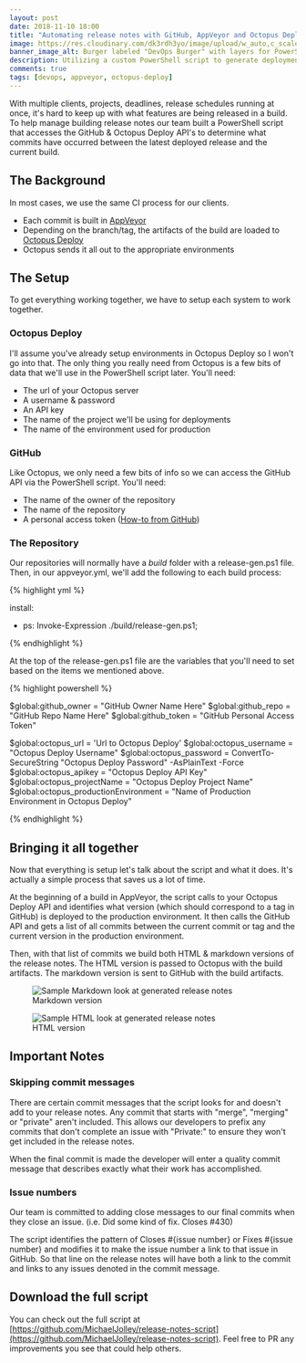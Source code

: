 ```yaml
---
layout: post
date: 2018-11-10 18:00
title: "Automating release notes with GitHub, AppVeyor and Octopus Deploy"
image: https://res.cloudinary.com/dk3rdh3yo/image/upload/w_auto,c_scale/48307028-d709a500-e509-11e8-9bd6-b7cd12cbce90_qlqkfx.jpg
banner_image_alt: Burger labeled "DevOps Burger" with layers for PowerShell, AppVeyor, Octopus Deploy and GitHub.
description: Utilizing a custom PowerShell script to generate deployment release notes with GitHub, AppVeyor & Octopus Deploy
comments: true
tags: [devops, appveyor, octopus-deploy]
---
```


With multiple clients, projects, deadlines, release schedules running at once, it's hard to keep up with what features are being released in a build.  To help manage building release notes our team built a PowerShell script that accesses the GitHub &amp; Octopus Deploy API's to determine what commits have occurred between the latest deployed release and the current build.

<!--more-->

## The Background

In most cases, we use the same CI process for our clients.

- Each commit is built in [AppVeyor](https://www.appveyor.com)
- Depending on the branch/tag, the artifacts of the build are loaded to [Octopus Deploy](https://octopus.com/)
- Octopus sends it all out to the appropriate environments

## The Setup

To get everything working together, we have to setup each system to work together.

### Octopus Deploy

I'll assume you've already setup environments in Octopus Deploy so I won't go into that.  The only thing you really need from Octopus is a few bits of data that we'll use in the PowerShell script later.  You'll need:

- The url of your Octopus server
- A username &amp; password
- An API key
- The name of the project we'll be using for deployments
- The name of the environment used for production

### GitHub

Like Octopus, we only need a few bits of info so we can access the GitHub API via the PowerShell script.  You'll need:

- The name of the owner of the repository
- The name of the repository
- A personal access token ([How-to from GitHub](https://blog.github.com/2013-05-16-personal-api-tokens/))

### The Repository

Our repositories will normally have a *build* folder with a release-gen.ps1 file.  Then, in our appveyor.yml, we'll add the following to each build process:

{% highlight yml %}

install:
  - ps: Invoke-Expression ./build/release-gen.ps1;

{% endhighlight %}

At the top of the release-gen.ps1 file are the variables that you'll need to set based on the items we mentioned above.

{% highlight powershell %}

$global:github_owner = "GitHub Owner Name Here"
$global:github_repo = "GitHub Repo Name Here"
$global:github_token = "GitHub Personal Access Token"

$global:octopus_url = 'Url to Octopus Deploy'
$global:octopus_username = "Octopus Deploy Username"
$global:octopus_password = ConvertTo-SecureString "Octopus Deploy Password" -AsPlainText -Force
$global:octopus_apikey = "Octopus Deploy API Key"
$global:octopus_projectName = "Octopus Deploy Project Name"
$global:octopus_productionEnvironment = "Name of Production Environment in Octopus Deploy"

{% endhighlight %}

## Bringing it all together

Now that everything is setup let's talk about the script and what it does.  It's actually a simple process that saves us a lot of time.

At the beginning of a build in AppVeyor, the script calls to your Octopus Deploy API and identifies what version (which should correspond to a tag in GitHub) is deployed to the production environment.  It then calls the GitHub API and gets a list of all commits between the current commit or tag and the current version in the production environment.

Then, with that list of commits we build both HTML &amp; markdown versions of the release notes.  The HTML version is passed to Octopus with the build artifacts.  The markdown version is sent to GitHub with the build artifacts.

<figure>
  <img data-src="https://res.cloudinary.com/dk3rdh3yo/image/upload/w_auto,c_scale/48307475-14befb80-e513-11e8-85fb-b50ec28751b2_nndjdm.jpg"
  class="cld-responsive" alt="Sample Markdown look at generated release notes" />
  <figcaption>Markdown version</figcaption>
</figure>

<figure>
  <img data-src="https://res.cloudinary.com/dk3rdh3yo/image/upload/w_auto,c_scale/48307489-69fb0d00-e513-11e8-8f8c-a86359d90494_snm6ke.jpg"
  class="cld-responsive" alt="Sample HTML look at generated release notes" />
  <figcaption>HTML version</figcaption>
</figure>

## Important Notes

### Skipping commit messages

There are certain commit messages that the script looks for and doesn't add to your release notes.  Any commit that starts with "merge", "merging" or "private" aren't included.  This allows our developers to prefix any commits that don't complete an issue with "Private:" to ensure they won't get included in the release notes.

When the final commit is made the developer will enter a quality commit message that describes exactly what their work has accomplished.

### Issue numbers

Our team is committed to adding close messages to our final commits when they close an issue.  (i.e. Did some kind of fix.  Closes #430)

The script identifies the pattern of Closes #{issue number} or Fixes #{issue number} and modifies it to make the issue number a link to that issue in GitHub.  So that line on the release notes will have both a link to the commit and links to any issues denoted in the commit message.

## Download the full script

You can check out the full script at [https://github.com/MichaelJolley/release-notes-script](https://github.com/MichaelJolley/release-notes-script).  Feel free to PR any improvements you see that could help others.
